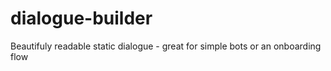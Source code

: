 # dialogue-builder
Beautifuly readable static dialogue - great for simple bots or an onboarding flow
